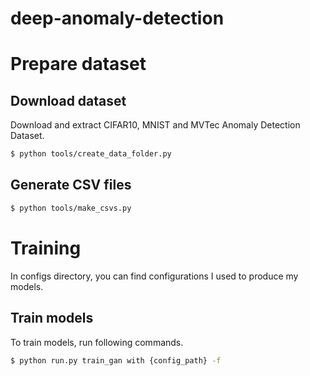 # deep-anomaly-detection

# Prepare dataset
## Download dataset
Download and extract CIFAR10, MNIST and MVTec Anomaly Detection Dataset.

``` bash
$ python tools/create_data_folder.py
```

## Generate CSV files
``` bash
$ python tools/make_csvs.py
```

# Training
In configs directory, you can find configurations I used to produce my models.

## Train models
To train models, run following commands.

``` bash
$ python run.py train_gan with {config_path} -f
```
